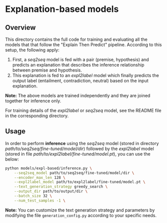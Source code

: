 # Explanation-based models

## Overview
This directory contains the full code for training and evaluating all the models that that follow the "Explain Then Predict" pipeline. According to this setup, the following apply:

1. First, a _seq2seq_ model is fed with a pair (premise, hypothesis) and predicts an explanation that describes the inference relationship between premise and hypothesis.
2. This explanation is fed to an _expl2label_ model which finally predicts the output label (entailment, contradiction, neutral) based on the input explanation.

**Note:** The above models are trained independently and they are joined together for inference only.

For training details of the _expl2label_ or _seq2seq_ model, see the README file in the corresponding directory.

## Usage
In order to perform **inference** using the _seq2seq_ model (stored in directory _path/to/seq2seq/fine-tuned/model/dir_) followed by the _expl2label_ model (stored in file _path/to/expl2label/fine-tuned/model.pt_), you can use the below:

```bash
python models/expl-based/inference.py \
    --seq2seq_model path/to/seq2seq/fine-tuned/model/dir \
    --encoder_max_len 128 \
    --expl2label_model path/to/expl2label/fine-tuned/model.pt \
    --text_generation_strategy greedy_search \
    --output_dir path/to/output/dir \
    --batch_size 32 \
    --num_test_samples -1 \
```

**Note:** You can customize the text generation strategy and parameters by modifying the file `generation_config.py` according to your specific needs.